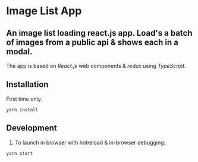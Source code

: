 # Image List App
## An image list loading react.js app. Load's a batch of images from a public api & shows each in a modal.

The app is based on _React.js_ web components & _redux_ using _TypeScript_.

## Installation
First time only.
```
yarn install
```

## Development
1. To launch in browser with hotreload & in-browser debugging:
```
yarn start
```